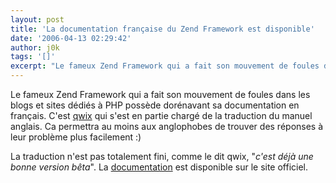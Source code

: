 ```yaml
---
layout: post
title: 'La documentation française du Zend Framework est disponible'
date: '2006-04-13 02:29:42'
author: j0k
tags: '[]'
excerpt: "Le fameux Zend Framework qui a fait son mouvement de foules dans les blogs et sites dédiés à PHP possède dorénavant sa documentation en français.     \nC'est [qwix](http://qwix.media-box.net/index.php/2006/04/10/169-LaDocumentationFranaiseDuZendFrameworkEstSortie) qui s'est en partie chargé de la traduction du manuel anglais.   Ca permettra au moins      …"
---
```


Le fameux Zend Framework qui a fait son mouvement de foules dans les blogs et sites dédiés à PHP possède dorénavant sa documentation en français.
C'est [qwix](http://qwix.media-box.net/index.php/2006/04/10/169-LaDocumentationFranaiseDuZendFrameworkEstSortie) qui s'est en partie chargé de la traduction du manuel anglais.   Ca permettra au moins aux anglophobes de trouver des réponses à leur problème plus facilement :)

La traduction n'est pas totalement fini, comme le dit qwix, &quot;*c'est déjà une bonne version bêta*&quot;.   La [documentation](http://framework.zend.com/manual/fr/index.html) est disponible sur le site officiel.
